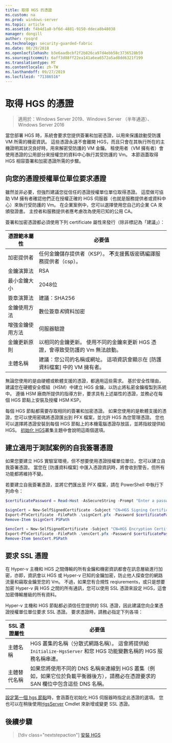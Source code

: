 ```yaml
---
title: 取得 HGS 的憑證
ms.custom: na
ms.prod: windows-server
ms.topic: article
ms.assetid: f4b4d1a8-bf6d-4881-9150-ddeca8b48038
manager: dongill
author: rpsqrd
ms.technology: security-guarded-fabric
ms.date: 08/29/2018
ms.openlocfilehash: b3e6aadbcbf2f2b826ca97d4ebb58c3736528b59
ms.sourcegitcommit: 6aff3d88ff22ea141a6ea6572a5ad8dd6321f199
ms.translationtype: MT
ms.contentlocale: zh-TW
ms.lasthandoff: 09/27/2019
ms.locfileid: "71386516"
---
```

# <a name="obtain-certificates-for-hgs"></a>取得 HGS 的憑證

>適用於：Windows Server 2019、Windows Server （半年通道）、Windows Server 2016

當您部署 HGS 時，系統會要求您提供簽署和加密憑證，以用來保護啟動受防護 VM 所需的機密資訊。
這些憑證永遠不會離開 HGS，而且只會在其執行所在的主機證明其狀況良好時，用來解密受防護的 VM 金鑰。
租使用者（VM 擁有者）會使用憑證的公用部分來授權您的資料中心執行其受防護的 Vm。
本節涵蓋取得 HGS 相容簽署和加密憑證所需的步驟。

## <a name="request-certificates-from-your-certificate-authority"></a>向您的憑證授權單位單位要求憑證

雖然並非必要，但強烈建議您從信任的憑證授權單位單位取得憑證。
這麼做可協助 VM 擁有者確認他們正在授權正確的 HGS 伺服器（也就是服務提供者或資料中心）來執行受防護的 Vm。
在企業案例中，您可以選擇使用您自己的企業 CA 來頒發證書。
主控者和服務提供者應考慮改為使用已知的公用 CA。

簽署和加密憑證都必須使用下列 certificiate 屬性來發行（除非標記為「建議」）：

憑證範本屬性 | 必要值 
------------------------------|----------------
加密提供者               | 任何金鑰儲存提供者（KSP）。 **不**支援舊版密碼編譯服務提供者（csp）。
金鑰演算法                 | RSA
最小金鑰大小              | 2048位
簽章演算法           | 建議：SHA256
金鑰使用方法                     | 數位簽章*和*資料加密
增強金鑰使用方法            | 伺服器驗證
金鑰更新原則            | 以相同的金鑰更新。 使用不同的金鑰來更新 HGS 憑證，會導致受防護的 Vm 無法啟動。
主體名稱                  | 建議：您公司的名稱或網址。 這項資訊會顯示在 [防護資料檔案] 中的 VM 擁有者。

無論您使用的是由硬體或軟體支援的憑證，都適用這些需求。
基於安全性理由，建議您在硬體安全模組（HSM）中建立 HGS 金鑰，以防止將私密金鑰複製到系統中。
遵循 HSM 廠商所提供的指導方針，要求具有上述屬性的憑證，並務必在每個 HGS 節點上安裝及授權 HSM KSP。

每個 HGS 節點都需要存取相同的簽署和加密憑證。
如果您使用的是軟體支援的憑證，您可以使用密碼將憑證匯出到 PFX 檔案，並允許 HGS 為您管理憑證。
您也可以選擇將憑證安裝到每個 HGS 節點上的本機電腦憑證存放區，並將指紋提供給 HGS。
[初始化 HGS](guarded-fabric-initialize-hgs.md)叢集主題中會說明這兩個選項。

## <a name="create-self-signed-certificates-for-test-scenarios"></a>建立適用于測試案例的自我簽署憑證

如果您要建立 HGS 實驗室環境，但不想要使用憑證授權單位單位，您可以建立自我簽署憑證。
當您在 [防護資料檔案] 中匯入憑證資訊時，將會收到警告，但所有功能都將維持不變。

若要建立自我簽署憑證，並將它們匯出至 PFX 檔案，請在 PowerShell 中執行下列命令：

```powershell
$certificatePassword = Read-Host -AsSecureString -Prompt "Enter a password for the PFX file"

$signCert = New-SelfSignedCertificate -Subject "CN=HGS Signing Certificate"
Export-PfxCertificate -FilePath .\signCert.pfx -Password $certificatePassword -Cert $signCert
Remove-Item $signCert.PSPath

$encCert = New-SelfSignedCertificate -Subject "CN=HGS Encryption Certificate"
Export-PfxCertificate -FilePath .\encCert.pfx -Password $certificatePassword -Cert $encCert
Remove-Item $encCert.PSPath
```

## <a name="request-an-ssl-certificate"></a>要求 SSL 憑證

在 Hyper-v 主機和 HGS 之間傳輸的所有金鑰和機密資訊都會在訊息層級進行加密，亦即，資訊會以 HGS 或 Hyper-v 已知的金鑰加密，防止他人探查您的網路流量和竊取金鑰至您的 Vm。
不過，如果您有合規性 reqiurements，或只是想要加密 Hyper-v 與 HGS 之間的所有通訊，您可以使用 SSL 憑證來設定 HGS，這會加密傳輸層級的所有資料。

Hyper-v 主機和 HGS 節點都必須信任您提供的 SSL 憑證，因此建議您向企業憑證授權單位單位要求 SSL 憑證。 要求憑證時，請務必指定下列各項：

SSL 憑證屬性 | 必要值
-------------------------|---------------
主體名稱             | HGS 叢集的名稱（分散式網路名稱）。 這會將提供給 `Initialize-HgsServer` 和您 HGS 功能變數名稱的 HGS 服務名稱串連。
主體替代名稱 | 如果您將使用不同的 DNS 名稱來連線到 HGS 叢集（例如，如果它位於負載平衡器後方），請務必在憑證要求的 SAN 欄位中包含這些 DNS 名稱。

[設定第一個 hgs 節點](guarded-fabric-initialize-hgs.md)時，會涵蓋在初始化 HGS 伺服器時指定此憑證的選項。
您也可以在稍後使用[HgsServer](https://docs.microsoft.com/powershell/module/hgsserver/set-hgsserver?view=win10-ps) Cmdlet 來新增或變更 SSL 憑證。

## <a name="next-step"></a>後續步驟

> [!div class="nextstepaction"]
> [安裝 HGS](guarded-fabric-choose-where-to-install-hgs.md)